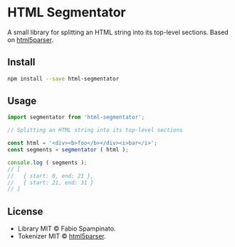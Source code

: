 # HTML Segmentator

A small library for splitting an HTML string into its top-level sections. Based on [html5parser](https://github.com/acrazing/html5parser).

## Install

```sh
npm install --save html-segmentator
```

## Usage

```ts
import segmentator from 'html-segmentator';

// Splitting an HTML string into its top-level sections

const html = '<div><b>foo</b></div><i>bar</i>';
const segments = segmentator ( html );

console.log ( segments );
// [
//   { start: 0, end: 21 },
//   { start: 21, end: 31 }
// ]
```

## License

- Library MIT © Fabio Spampinato.
- Tokenizer MIT © [html5parser](https://github.com/acrazing/html5parser).
